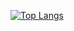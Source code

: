 [![Top Langs](https://github-readme-stats.vercel.app/api/top-langs/?username=MisakiYamashiro)](https://github.com/MisakiYamashiro/Projects-Homeworks)

